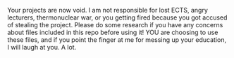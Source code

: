 Your projects are now void.
I am not responsible for lost ECTS, angry lecturers, thermonuclear war, or you getting fired because you got accused of stealing the project. Please do some research if you have any concerns about files included in this repo before using it! YOU are choosing to use these files, and if you point the finger at me for messing up your education, I will laugh at you. A lot.
